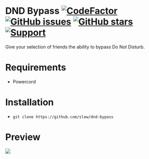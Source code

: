 # DND Bypass [![CodeFactor](https://www.codefactor.io/repository/github/slow/dnd-bypass/badge)](https://www.codefactor.io/repository/github/slow/dnd-bypass) [![GitHub issues](https://img.shields.io/github/issues/slow/dnd-bypass?style=flat)](https://github.com/slow/dnd-bypass/issues) [![GitHub stars](https://img.shields.io/github/stars/slow/dnd-bypass?style=flat)](https://github.com/slow/dnd-bypass/stargazers) [![Support](https://img.shields.io/discord/887015827134632057)](https://discord.gg/HQ5N7Rcajc)

Give your selection of friends the ability to bypass Do Not Disturb.

# Requirements

-  Powercord

# Installation

-  `git clone https://github.com/slow/dnd-bypass`

# Preview

<img src="https://media.wtf/37416390"/>
